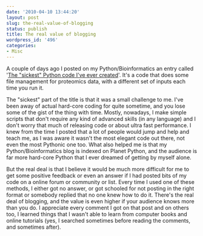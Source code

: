 ```yaml
---
date: '2010-04-10 13:44:20'
layout: post
slug: the-real-value-of-blogging
status: publish
title: The real value of blogging
wordpress_id: '496'
categories:
- Misc
---
```


A couple of days ago I posted on my Python/Bioinformatics an entry called '[The "sickest" Python code I've ever created](http://python.genedrift.org/2010/04/08/the-sickest-python-code-ive-ever-created-1/)'. It's a code that does some file management for proteomics data, with a different set of inputs each time you run it.

The "sickest" part of the title is that it was a small challenge to me. I've been away of actual hard-core coding for quite sometime, and you lose some of the gist of the thing with time. Mostly, nowadays, I make simple scripts that don't require any kind of advanced skills (in any language) and I don't worry that much of releasing code or about ultra fast performance. I knew from the time I posted that a lot of people would jump and help and teach me, as I was aware it wasn't the most elegant code out there, not even the most Pythonic one too. What also helped me is that my Python/Bioinformatics blog is indexed on Planet Python, and the audience is far more hard-core Python that I ever dreamed of getting by myself alone. 

But the real deal is that I believe it would be much more difficult for me to get some positive feedback or even an answer if I had posted bits of my code on a online forum or community or list. Every time I used one of these methods, I either got no answer, or got schooled for not posting in the right format or somebody replied that no one knew how to do it. There's the real deal of blogging, and the value is even higher if your audience knows more than you do. I appreciate every comment I got on that post and on others too, I learned things that I wasn't able to learn from computer books and online tutorials (yes, I searched sometimes before reading the comments, and sometimes after).

